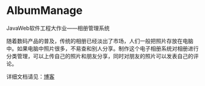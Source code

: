 # AlbumManage
JavaWeb软件工程大作业——相册管理系统

随着数码产品的普及，传统的相册已经淡出了市场，人们一般把照片存放在电脑中。如果电脑中照片很多，不易查和别人分享。制作这个电子相册系统对相册进行分类管理，可以上传自己的照片和朋友分享，同时对朋友的照片可以发表自己的评论。

详细文档请见：[博客](https://coderzqy.github.io/2021/01/28/%E8%BD%AF%E4%BB%B6%E5%B7%A5%E7%A8%8B/#more)
